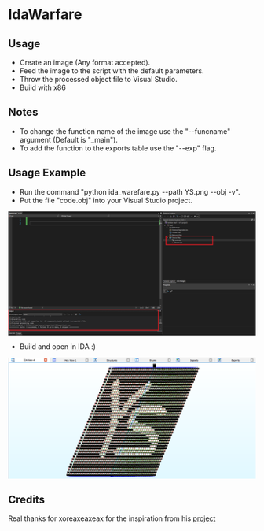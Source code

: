 # IdaWarfare

  ## Usage
  
  * Create an image (Any format accepted).
  * Feed the image to the script with the default parameters.
  * Throw the processed object file to Visual Studio.
  * Build with x86
  
  ## Notes
  
  * To change the function name of the image use the "--funcname" argument (Default is "_main").
  * To add the function to the exports table use the "--exp" flag.

  ## Usage Example
  
  * Run the command "python ida_warefare.py --path YS.png --obj -v".
  * Put the file "code.obj" into your Visual Studio project.

<img align="center" src="https://raw.githubusercontent.com/yoavshah/IdaWarfare/master/images/YS_VisualStudio.png" />

  * Build and open in IDA :)

<img align="center" src="https://raw.githubusercontent.com/yoavshah/IdaWarfare/master/images/YS_IDA.png" />


  ## Credits
  Real thanks for xoreaxeaxeax for the inspiration from his [project](https://github.com/xoreaxeaxeax/REpsych)


